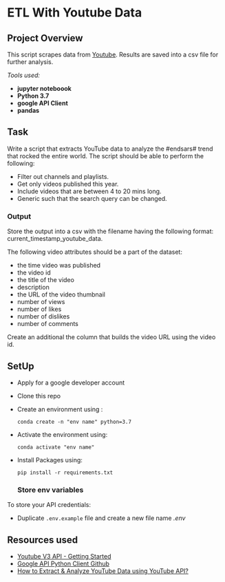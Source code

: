 # ETL With Youtube Data
## Project Overview 
This script scrapes data from [Youtube](https://youtube.com/en). Results are saved into a csv file for further analysis.

*Tools used:*
- **jupyter noteboook**
- **Python 3.7**
- **google API Client**
- **pandas**

## Task

Write a script that extracts YouTube data to analyze the #endsars# trend that rocked the entire world.
The script should be able to perform the following:

* Filter out channels and playlists.
* Get only videos published this year.
* Include videos that are between 4 to 20 mins long.
* Generic such that the search query can be changed.

### Output

Store the output into a csv with the filename having the following format: current_timestamp_youtube_data.

The following video attributes should be a part of the dataset:

* the time video was published
* the video id
* the title of the video
* description
* the URL of the video thumbnail
* number of views
* number of likes
* number of dislikes
* number of comments

Create an additional the column that builds the video URL using the video id.


## SetUp
* Apply for a google developer account
* Clone this repo
* Create an environment using :
  ```
  conda create -n "env name" python=3.7
  
  ```
  
* Activate the environment using:

  ```
  conda activate "env name"
  ```
  
* Install Packages using:
  
  ```
  pip install -r requirements.txt 
  
  ```
  ### Store env variables

To store your API credentials:  

* Duplicate  ``` .env.example ``` file and create a new file name *.env*



## Resources used

* [Youtube V3 API - Getting Started](https://developers.google.com/youtube/v3/getting-started)
* [Google API Python Client Github](https://github.com/googleapis/google-api-python-client/blob/master/docs/start.md)
* [How to Extract & Analyze YouTube Data using YouTube API?](https://www.analyticssteps.com/blogs/how-extract-analyze-youtube-data-using-youtube-api)
